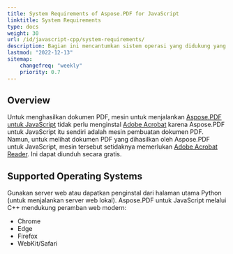 ```yaml
---
title: System Requirements of Aspose.PDF for JavaScript
linktitle: System Requirements
type: docs
weight: 30
url: /id/javascript-cpp/system-requirements/
description: Bagian ini mencantumkan sistem operasi yang didukung yang dibutuhkan pengembang untuk berhasil bekerja dengan Aspose.PDF untuk JavaScript melalui C++.
lastmod: "2022-12-13"
sitemap:
    changefreq: "weekly"
    priority: 0.7
---
```


## Overview

Untuk menghasilkan dokumen PDF, mesin untuk menjalankan [Aspose.PDF untuk JavaScript](https://products.aspose.com/pdf/javascript-cpp/) tidak perlu menginstal [Adobe Acrobat](https://www.adobe.com/acrobat/acrobat-pro.html) karena Aspose.PDF untuk JavaScript itu sendiri adalah mesin pembuatan dokumen PDF. Namun, untuk melihat dokumen PDF yang dihasilkan oleh Aspose.PDF untuk JavaScript, mesin tersebut setidaknya memerlukan [Adobe Acrobat Reader](https://www.adobe.com/acrobat/pdf-reader.html). Ini dapat diunduh secara gratis.

## Supported Operating Systems

Gunakan server web atau dapatkan penginstal dari halaman utama Python (untuk menjalankan server web lokal).
 Aspose.PDF untuk JavaScript melalui C++ mendukung peramban web modern:

- Chrome
- Edge
- Firefox
- WebKit/Safari